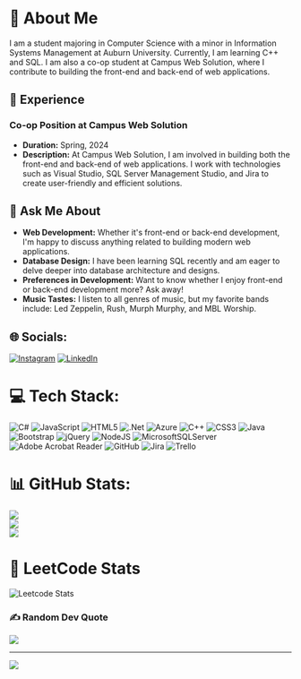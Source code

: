 # 💫 About Me 

I am a student majoring in Computer Science with a minor in Information Systems Management at Auburn University. Currently, I am learning C++ and SQL. I am also a co-op student at Campus Web Solution, where I contribute to building the front-end and back-end of web applications.

## 🚀 Experience 

### Co-op Position at Campus Web Solution

- **Duration:** Spring, 2024
- **Description:** At Campus Web Solution, I am involved in building both the front-end and back-end of web applications. I work with technologies such as Visual Studio, SQL Server Management Studio, and Jira to create user-friendly and efficient solutions.

## 💬 Ask Me About 

- **Web Development:** Whether it's front-end or back-end development, I'm happy to discuss anything related to building modern web applications.
- **Database Design:** I have been learning SQL recently and am eager to delve deeper into database architecture and designs.
- **Preferences in Development:** Want to know whether I enjoy front-end or back-end development more? Ask away!
- **Music Tastes:** I listen to all genres of music, but my favorite bands include: Led Zeppelin, Rush, Murph Murphy, and MBL Worship.

## 🌐 Socials:
[![Instagram](https://img.shields.io/badge/Instagram-%23E4405F.svg?logo=Instagram&logoColor=white)](https://instagram.com/johnb2221) [![LinkedIn](https://img.shields.io/badge/LinkedIn-%230077B5.svg?logo=linkedin&logoColor=white)](https://linkedin.com/in/jb-mcallister) 

# 💻 Tech Stack:
![C#](https://img.shields.io/badge/c%23-%23239120.svg?style=for-the-badge&logo=csharp&logoColor=white) ![JavaScript](https://img.shields.io/badge/javascript-%23323330.svg?style=for-the-badge&logo=javascript&logoColor=%23F7DF1E) ![HTML5](https://img.shields.io/badge/html5-%23E34F26.svg?style=for-the-badge&logo=html5&logoColor=white) ![.Net](https://img.shields.io/badge/.NET-5C2D91?style=for-the-badge&logo=.net&logoColor=white) ![Azure](https://img.shields.io/badge/azure-%230072C6.svg?style=for-the-badge&logo=microsoftazure&logoColor=white) ![C++](https://img.shields.io/badge/c++-%2300599C.svg?style=for-the-badge&logo=c%2B%2B&logoColor=white) ![CSS3](https://img.shields.io/badge/css3-%231572B6.svg?style=for-the-badge&logo=css3&logoColor=white) ![Java](https://img.shields.io/badge/java-%23ED8B00.svg?style=for-the-badge&logo=openjdk&logoColor=white) ![Bootstrap](https://img.shields.io/badge/bootstrap-%238511FA.svg?style=for-the-badge&logo=bootstrap&logoColor=white) ![jQuery](https://img.shields.io/badge/jquery-%230769AD.svg?style=for-the-badge&logo=jquery&logoColor=white) ![NodeJS](https://img.shields.io/badge/node.js-6DA55F?style=for-the-badge&logo=node.js&logoColor=white) ![MicrosoftSQLServer](https://img.shields.io/badge/Microsoft%20SQL%20Server-CC2927?style=for-the-badge&logo=microsoft%20sql%20server&logoColor=white) ![Adobe Acrobat Reader](https://img.shields.io/badge/Adobe%20Acrobat%20Reader-EC1C24.svg?style=for-the-badge&logo=Adobe%20Acrobat%20Reader&logoColor=white) ![GitHub](https://img.shields.io/badge/github-%23121011.svg?style=for-the-badge&logo=github&logoColor=white) ![Jira](https://img.shields.io/badge/jira-%230A0FFF.svg?style=for-the-badge&logo=jira&logoColor=white) ![Trello](https://img.shields.io/badge/Trello-%23026AA7.svg?style=for-the-badge&logo=Trello&logoColor=white)
# 📊 GitHub Stats:
![](https://github-readme-stats.vercel.app/api?username=JohnBMcAllister&theme=dark&hide_border=false&include_all_commits=false&count_private=false)<br/>
![](https://github-readme-streak-stats.herokuapp.com/?user=JohnBMcAllister&theme=dark&hide_border=false)<br/>
![](https://github-readme-stats.vercel.app/api/top-langs/?username=JohnBMcAllister&theme=dark&hide_border=false&include_all_commits=false&count_private=false&layout=compact)
# 🧩 LeetCode Stats
![Leetcode Stats](https://leetcard.jacoblin.cool/JohnBMcAllister?ext=activity)

### ✍️ Random Dev Quote
![](https://quotes-github-readme.vercel.app/api?type=horizontal&theme=radical)

---
[![](https://visitcount.itsvg.in/api?id=JohnBMcAllister&icon=0&color=0)](https://visitcount.itsvg.in)

<!-- Proudly created with GPRM ( https://gprm.itsvg.in ) -->
